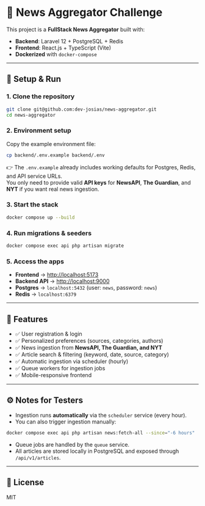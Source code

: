 # 📰 News Aggregator Challenge

This project is a **FullStack News Aggregator** built with:

- **Backend**: Laravel 12 + PostgreSQL + Redis
- **Frontend**: React.js + TypeScript (Vite)
- **Dockerized** with `docker-compose`

---

## 🚀 Setup & Run

### 1. Clone the repository

```bash
git clone git@github.com:dev-josias/news-aggregator.git
cd news-aggregator
```

### 2. Environment setup

Copy the example environment file:

```bash
cp backend/.env.example backend/.env
```

👉 The `.env.example` already includes working defaults for Postgres, Redis, and API service URLs.  
You only need to provide valid **API keys** for **NewsAPI**, **The Guardian**, and **NYT** if you want real news ingestion.

### 3. Start the stack

```bash
docker compose up --build
```

### 4. Run migrations & seeders

```bash
docker compose exec api php artisan migrate
```

### 5. Access the apps

- **Frontend** → [http://localhost:5173](http://localhost:5173)
- **Backend API** → [http://localhost:9000](http://localhost:9000)
- **Postgres** → `localhost:5432` (user: `news`, password: `news`)
- **Redis** → `localhost:6379`

---

## 📰 Features

- ✅ User registration & login
- ✅ Personalized preferences (sources, categories, authors)
- ✅ News ingestion from **NewsAPI, The Guardian, and NYT**
- ✅ Article search & filtering (keyword, date, source, category)
- ✅ Automatic ingestion via scheduler (hourly)
- ✅ Queue workers for ingestion jobs
- ✅ Mobile-responsive frontend

---

## ⚙️ Notes for Testers

- Ingestion runs **automatically** via the `scheduler` service (every hour).
- You can also trigger ingestion manually:

```bash
docker compose exec api php artisan news:fetch-all --since="-6 hours"
```

- Queue jobs are handled by the `queue` service.
- All articles are stored locally in PostgreSQL and exposed through `/api/v1/articles`.

---

## 📜 License

MIT
